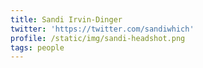 ```yaml
---
title: Sandi Irvin-Dinger
twitter: 'https://twitter.com/sandiwhich'
profile: /static/img/sandi-headshot.png
tags: people
---
```


